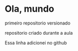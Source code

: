 # Ola, mundo
primeiro repositorio versionado

repositorio criado durante a aula

Essa linha adicionei no github
